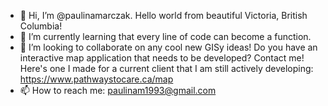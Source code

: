 - 👋 Hi, I’m @paulinamarczak. Hello world from beautiful Victoria, British Columbia!
- 🌱 I’m currently learning that every line of code can become a function. 
- 💞️ I’m looking to collaborate on any cool new GISy ideas! Do you have an interactive map application that needs to be developed? Contact me! Here's one I made for a current client that I am still actively developing: https://www.pathwaystocare.ca/map
- 📫 How to reach me: paulinam1993@gmail.com

